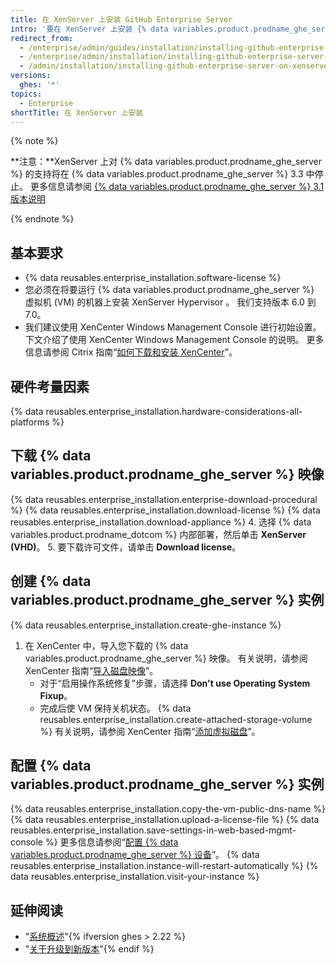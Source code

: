 ```yaml
---
title: 在 XenServer 上安装 GitHub Enterprise Server
intro: '要在 XenServer 上安装 {% data variables.product.prodname_ghe_server %}，您必须先将 {% data variables.product.prodname_ghe_server %} 磁盘映像部署到 XenServer 主机。'
redirect_from:
  - /enterprise/admin/guides/installation/installing-github-enterprise-on-xenserver/
  - /enterprise/admin/installation/installing-github-enterprise-server-on-xenserver
  - /admin/installation/installing-github-enterprise-server-on-xenserver
versions:
  ghes: '*'
topics:
  - Enterprise
shortTitle: 在 XenServer 上安装
---
```


{% note %}

  **注意：**XenServer 上对 {% data variables.product.prodname_ghe_server %} 的支持将在 {% data variables.product.prodname_ghe_server %} 3.3 中停止。 更多信息请参阅 [{% data variables.product.prodname_ghe_server %} 3.1 版本说明](/admin/release-notes#3.1.0)

{% endnote %}

## 基本要求

- {% data reusables.enterprise_installation.software-license %}
- 您必须在将要运行 {% data variables.product.prodname_ghe_server %} 虚拟机 (VM) 的机器上安装 XenServer Hypervisor 。 我们支持版本 6.0 到 7.0。
- 我们建议使用 XenCenter Windows Management Console 进行初始设置。 下文介绍了使用 XenCenter Windows Management Console 的说明。 更多信息请参阅 Citrix 指南“[如何下载和安装 XenCenter](https://support.citrix.com/article/CTX118531)”。

## 硬件考量因素

{% data reusables.enterprise_installation.hardware-considerations-all-platforms %}

## 下载 {% data variables.product.prodname_ghe_server %} 映像

{% data reusables.enterprise_installation.enterprise-download-procedural %}
{% data reusables.enterprise_installation.download-license %}
{% data reusables.enterprise_installation.download-appliance %}
4. 选择 {% data variables.product.prodname_dotcom %} 内部部署，然后单击 **XenServer (VHD)**。
5. 要下载许可文件，请单击 **Download license**。

## 创建 {% data variables.product.prodname_ghe_server %} 实例

{% data reusables.enterprise_installation.create-ghe-instance %}

1. 在 XenCenter 中，导入您下载的 {% data variables.product.prodname_ghe_server %} 映像。 有关说明，请参阅 XenCenter 指南“[导入磁盘映像](https://docs.citrix.com/en-us/xencenter/current-release/vms-importdiskimage.html)”。
    - 对于“启用操作系统修复”步骤，请选择 **Don't use Operating System Fixup**。
    - 完成后使 VM 保持关机状态。
{% data reusables.enterprise_installation.create-attached-storage-volume %} 有关说明，请参阅 XenCenter 指南“[添加虚拟磁盘](https://docs.citrix.com/en-us/xencenter/current-release/vms-storage-addnewdisk.html)”。

## 配置 {% data variables.product.prodname_ghe_server %} 实例

{% data reusables.enterprise_installation.copy-the-vm-public-dns-name %}
{% data reusables.enterprise_installation.upload-a-license-file %}
{% data reusables.enterprise_installation.save-settings-in-web-based-mgmt-console %} 更多信息请参阅“[配置 {% data variables.product.prodname_ghe_server %} 设备](/enterprise/admin/guides/installation/configuring-the-github-enterprise-server-appliance)”。
{% data reusables.enterprise_installation.instance-will-restart-automatically %}
{% data reusables.enterprise_installation.visit-your-instance %}

## 延伸阅读

- "[系统概述](/enterprise/admin/guides/installation/system-overview)"{% ifversion ghes > 2.22 %}
- "[关于升级到新版本](/admin/overview/about-upgrades-to-new-releases)"{% endif %}
